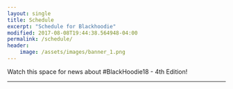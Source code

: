 ```yaml
---
layout: single
title: Schedule
excerpt: "Schedule for Blackhoodie"
modified: 2017-08-08T19:44:38.564948-04:00
permalink: /schedule/
header:
    image: /assets/images/banner_1.png
---
```


Watch this space for news about \#BlackHoodie18 - 4th Edition!

---
